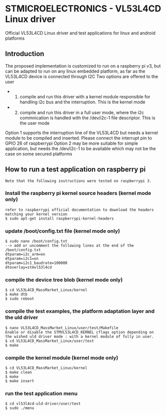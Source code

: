 # STMICROELECTRONICS - VL53L4CD Linux driver

Official VL53L4CD Linux driver and test applications for linux and android platforms

## Introduction

The proposed implementation is customized to run on a raspberry pi v3, but can be adapted to run on any linux embedded platform,
as far as the VL53L4CD device is connected through I2C
Two options are offered to the user

- 1. compile and run this driver with a kernel module responsible for handling i2c bus and the interruption. This is the kernel mode
- 2. compile and run this driver in a full user mode, where the i2c commnication is handled with the /dev/i2c-1 file descriptor. This is the user mode

Option 1 supports the interruption line of the VL53L4CD but needs a kernel module to be compiled and inserted. Please connect the interrupt pin to GPIO 26 of raspberrypi
Option 2 may be more suitable for simple application, but needs the /dev/i2c-1 to be available which may not be the case on some secured platforms

## How to run a test application on raspberry pi

    Note that the following instructions were tested on raspberrypi 3.

### Install the raspberry pi kernel source headers (kernel mode only)

    refer to raspberrypi official documentation to download the headers matching your kernel version
    $ sudo apt-get install raspberrypi-kernel-headers

### update /boot/config.txt file (kernel mode only)

    $ sudo nano /boot/config.txt
    --> add or uncomment the following lines at the end of the /boot/config.txt
    dtparam=i2c_arm=on
    dtparam=i2c1=on
    dtparam=i2c1_baudrate=100000
    dtoverlay=stmvl53l4cd

### compile the device tree blob (kernel mode only)

    $ cd VL53L4CD_MassMarket_Linux/kernel
    $ make dtb
    $ sudo reboot

### compile the test examples, the platform adaptation layer and the uld driver

    $ nano VL53L4CD_MassMarket_Linux/user/test/Makefile
    Enable or disable the STMVL53L4CD_KERNEL cflags option depending on the wished uld driver mode : with a kernel module of fully in user.
    $ cd VL53L4CD_MassMarket_Linux/user/test
    $ make

### compile the kernel module (kernel mode only)

    $ cd VL53L4CD_MassMarket_Linux/kernel
    $ make clean
    $ make
    $ make insert

### run the test application menu

    $ cd vl53l4cd-uld-driver/user/test
    $ sudo ./menu
